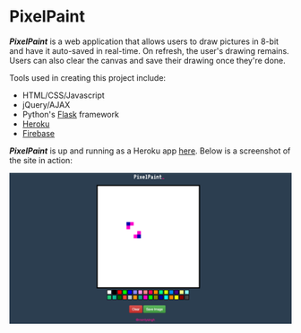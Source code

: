 # PixelPaint
_**PixelPaint**_ is a web application that allows users to draw pictures in 8-bit and have it auto-saved in real-time. On refresh, the user's drawing remains. Users can also clear the canvas and save their drawing once they're done.

Tools used in creating this project include:
* HTML/CSS/Javascript
* jQuery/AJAX
* Python's [Flask](http://flask.pocoo.org/) framework
* [Heroku](https://www.heroku.com/)
* [Firebase](https://www.firebase.com/)

_**PixelPaint**_ is up and running as a Heroku app [here](http://pixelpaint.herokuapp.com/). Below is a screenshot of the site in action:

![Alt text](static/index.png?raw=true "PixelPaint")

